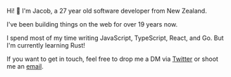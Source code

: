 Hi! 👋 I'm Jacob, a 27 year old software developer from New Zealand.

I've been building things on the web for over 19 years now.

I spend most of my time writing JavaScript, TypeScript, React, and Go. But I'm currently learning Rust!

If you want to get in touch, feel free to drop me a DM via [Twitter](https://twitter.com/heyimjacooob) or shoot me an [email](mailto:github@jacob.dev).
